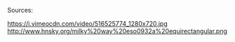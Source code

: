 Sources:

https://i.vimeocdn.com/video/516525774_1280x720.jpg
http://www.hnsky.org/milky%20way%20eso0932a%20equirectangular.png
